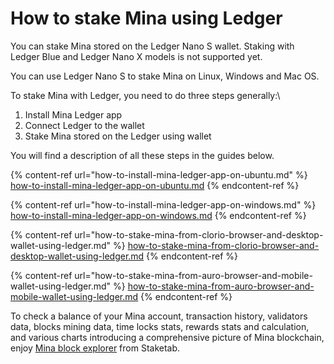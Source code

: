 # How to stake Mina using Ledger

You can stake Mina stored on the Ledger Nano S wallet. Staking with Ledger Blue and Ledger Nano X models is not supported yet.

You can use Ledger Nano S to stake Mina on Linux, Windows and Mac OS.

To stake Mina with Ledger, you need to do three steps generally:\


1. Install Mina Ledger app
2. Connect Ledger to the wallet
3. Stake Mina stored on the Ledger using wallet

You will find a description of all these steps in the guides below.

{% content-ref url="how-to-install-mina-ledger-app-on-ubuntu.md" %}
[how-to-install-mina-ledger-app-on-ubuntu.md](how-to-install-mina-ledger-app-on-ubuntu.md)
{% endcontent-ref %}

{% content-ref url="how-to-install-mina-ledger-app-on-windows.md" %}
[how-to-install-mina-ledger-app-on-windows.md](how-to-install-mina-ledger-app-on-windows.md)
{% endcontent-ref %}

{% content-ref url="how-to-stake-mina-from-clorio-browser-and-desktop-wallet-using-ledger.md" %}
[how-to-stake-mina-from-clorio-browser-and-desktop-wallet-using-ledger.md](how-to-stake-mina-from-clorio-browser-and-desktop-wallet-using-ledger.md)
{% endcontent-ref %}

{% content-ref url="how-to-stake-mina-from-auro-browser-and-mobile-wallet-using-ledger.md" %}
[how-to-stake-mina-from-auro-browser-and-mobile-wallet-using-ledger.md](how-to-stake-mina-from-auro-browser-and-mobile-wallet-using-ledger.md)
{% endcontent-ref %}

To check a balance of your Mina account, transaction history, validators data, blocks mining data, time locks stats, rewards stats and calculation, and various charts introducing a comprehensive picture of Mina blockchain, enjoy [Mina block explorer](https://mina.staketab.com/) from Staketab.







